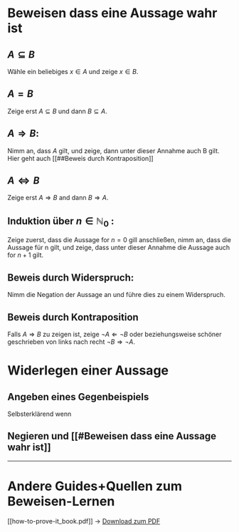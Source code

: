 
# Beweisen dass eine Aussage wahr ist
## $A \subseteq B$
Wähle ein beliebiges $x \in A$ und zeige $x \in B$.

## $A=B$
Zeige erst $A \subseteq B$ und dann $B \subseteq A$.


## $A \Rightarrow B:$
Nimm an, dass $A$ gilt, und zeige, dann unter dieser Annahme auch B gilt.
Hier geht auch [[##Beweis durch Kontraposition]]

## $A \Leftrightarrow B$
Zeige erst $A \Rightarrow B$ and dann $B \Rightarrow A$.



## Induktion über $n \in \mathbb{N}_0$ :
Zeige zuerst, dass die Aussage for $n=0$ gill anschließen, nimm an, dass die Aussage für n gilt, und zeige, dass unter dieser Annahme die Aussage auch for $n+1$ gilt.



## Beweis durch Widerspruch:
Nimm die Negation der Aussage an und führe dies zu einem Widerspruch.


## Beweis durch Kontraposition
Falls $A \Rightarrow B$ zu zeigen ist, zeige $\neg A \Leftarrow \neg B$ oder beziehungsweise schöner geschrieben von links nach recht $\neg B \Rightarrow \neg A$.


# Widerlegen einer Aussage
## Angeben eines Gegenbeispiels
Selbsterklärend wenn 

## Negieren und [[#Beweisen dass eine Aussage wahr ist]]



______
# Andere Guides+Quellen zum Beweisen-Lernen
[[how-to-prove-it_book.pdf]] -> [Download zum PDF](https://users.metu.edu.tr/serge/courses/111-2011/textbook-math111.pdf)
